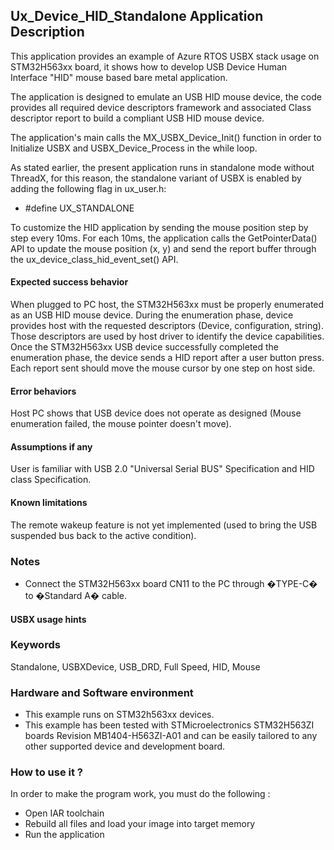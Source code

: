 ## <b>Ux_Device_HID_Standalone Application Description</b>

This application provides an example of Azure RTOS USBX stack usage on STM32H563xx board,
it shows how to develop USB Device Human Interface "HID" mouse based bare metal application.

The application is designed to emulate an USB HID mouse device, the code provides all required device descriptors framework
and associated Class descriptor report to build a compliant USB HID mouse device.

The application's main calls the MX_USBX_Device_Init() function in order to Initialize USBX and USBX_Device_Process in the while loop.

As stated earlier, the present application runs in standalone mode without ThreadX, for this reason, the standalone variant of USBX is enabled by adding the following flag in ux_user.h:

 - #define UX_STANDALONE

To customize the HID application by sending the mouse position step by step every 10ms.
For each 10ms, the application calls the GetPointerData() API to update the mouse position (x, y) and send
the report buffer through the ux_device_class_hid_event_set() API.

#### <b>Expected success behavior</b>

When plugged to PC host, the STM32H563xx must be properly enumerated as an USB HID mouse device.
During the enumeration phase, device provides host with the requested descriptors (Device, configuration, string).
Those descriptors are used by host driver to identify the device capabilities.
Once the STM32H563xx USB device successfully completed the enumeration phase, the device sends a HID report after a user button press.
Each report sent should move the mouse cursor by one step on host side.

#### <b>Error behaviors</b>

Host PC shows that USB device does not operate as designed (Mouse enumeration failed, the mouse pointer doesn't move).

#### <b>Assumptions if any</b>

User is familiar with USB 2.0 "Universal Serial BUS" Specification and HID class Specification.

#### <b>Known limitations</b>

The remote wakeup feature is not yet implemented (used to bring the USB suspended bus back to the active condition).

### <b>Notes</b>

- Connect the STM32H563xx board CN11 to the PC through �TYPE-C� to �Standard A� cable.

#### <b>USBX usage hints</b>

### <b>Keywords</b>

Standalone, USBXDevice, USB_DRD, Full Speed, HID, Mouse

### <b>Hardware and Software environment</b>

  - This example runs on STM32h563xx devices.
  - This example has been tested with STMicroelectronics STM32H563ZI boards Revision MB1404-H563ZI-A01 and can be easily tailored to any other supported device and development board.

### <b>How to use it ?</b>

In order to make the program work, you must do the following :

 - Open IAR toolchain
 - Rebuild all files and load your image into target memory
 - Run the application
